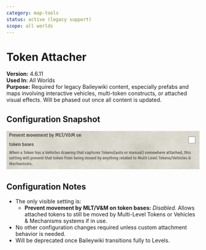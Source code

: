 ```yaml
---
category: map-tools
status: active (legacy support)
scope: all worlds
---
```


# Token Attacher

**Version:** 4.6.11  
**Used In:** All Worlds  
**Purpose:** Required for legacy Baileywiki content, especially prefabs and maps involving interactive vehicles, multi-token constructs, or attached visual effects. Will be phased out once all content is updated.

## Configuration Snapshot

![TokenAttacher-v4.6.11](./TokenAttacher-v4.6.11.png)

## Configuration Notes

- The only visible setting is:
  - **Prevent movement by MLT/V&M on token bases:** *Disabled*. Allows attached tokens to still be moved by Multi-Level Tokens or Vehicles & Mechanisms systems if in use.
- No other configuration changes required unless custom attachment behavior is needed.
- Will be deprecated once Baileywiki transitions fully to Levels.

